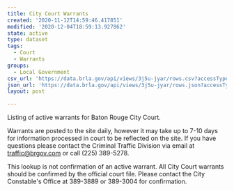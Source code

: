 ```yaml
---
title: City Court Warrants
created: '2020-11-12T14:59:46.417851'
modified: '2020-12-04T18:59:13.927862'
state: active
type: dataset
tags:
  - Court
  - Warrants
groups:
  - Local Government
csv_url: 'https://data.brla.gov/api/views/3j5u-jyar/rows.csv?accessType=DOWNLOAD'
json_url: 'https://data.brla.gov/api/views/3j5u-jyar/rows.json?accessType=DOWNLOAD'
layout: post

---
```

Listing of active warrants for Baton Rouge City Court.

Warrants are posted to the site daily, however it may take up to 7-10 days for information processed in court to be reflected on the site.  If you have questions please contact the Criminal Traffic Division via email at traffic@brgov.com or call (225) 389-5278.

This lookup is not confirmation of an active warrant.  All City Court warrants should be confirmed by the official court file.  Please contact the City Constable's Office at 389-3889 or 389-3004 for confirmation.
